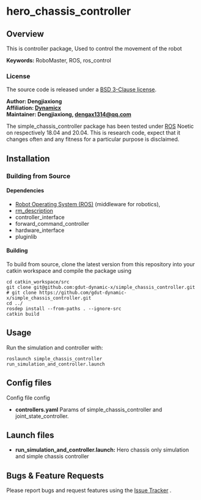 # hero_chassis_controller

## Overview

This is controller package, Used to control the movement of the robot

**Keywords:** RoboMaster, ROS, ros_control

### License

The source code is released under a [BSD 3-Clause license](LICENSE).

**Author: Dengjiaxiong<br />
Affiliation: [Dynamicx]()<br />
Maintainer: Dengjiaxiong, dengax1314@qq.com**

The simple_chassis_controller package has been tested under [ROS] Noetic on respectively 18.04 and 20.04. This is
research code, expect that it changes often and any fitness for a particular purpose is disclaimed.

## Installation

### Building from Source

#### Dependencies

- [Robot Operating System (ROS)](http://wiki.ros.org) (middleware for robotics),
- [rm_description](https://github.com/gdut-dynamic-x/rm_description)
- controller_interface
- forward_command_controller
- hardware_interface
- pluginlib

#### Building

To build from source, clone the latest version from this repository into your catkin workspace and compile the package
using

	cd catkin_workspace/src
	git clone git@github.com:gdut-dynamic-x/simple_chassis_controller.git
    # git clone https://github.com/gdut-dynamic-x/simple_chassis_controller.git
	cd ../
	rosdep install --from-paths . --ignore-src
	catkin build

## Usage

Run the simulation and controller with:

	roslaunch simple_chassis_controller run_simulation_and_controller.launch

## Config files

Config file config

* **controllers.yaml**  Params of simple_chassis_controller and joint_state_controller.

## Launch files

* **run_simulation_and_controller.launch:** Hero chassis only simulation and simple chassis controller

## Bugs & Feature Requests

Please report bugs and request features using
the [Issue Tracker](https://github.com/gdut-dynamic-x/simple_chassis_controller/issues)
.

[ROS]: http://www.ros.org
